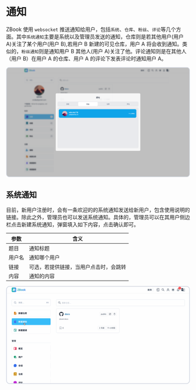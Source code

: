 # 通知

ZBook 使用 `websocket` 推送通知给用户，包括`系统`、`仓库`、`粉丝`、`评论`等几个方面。其中`系统通知`主要是系统以及管理员发送的通知，仓库则是若其他用户(用户 A)关注了某个用户(用户 B),若用户 B 新建的可见仓库，用户 A 将会收到通知。类似的，`粉丝通知`则是通知用户 B 其他人(用户 A)关注了他。评论通知则是在其他人（用户 B）在用户 A 的仓库、用户 A 的评论下发表评论时通知用户 A。

![通知](./assets/通知.png)

## 系统通知

目前，新用户注册时，会有一条欢迎的的系统通知发送给新用户，包含使用说明的链接。除此之外，管理员也可以发送系统通知。具体的，管理员可以在其用户侧边栏点击新建系统通知，弹窗填入如下内容，点击确认即可。

| 参数   | 含义                                   |
| ------ | -------------------------------------- |
| 题目   | 通知标题                               |
| 用户名 | 通知哪个用户                           |
| 链接   | 可选，若提供链接，当用户点击时，会跳转 |
| 内容   | 通知的内容                             |

![系统通知](./assets/系统通知.png)
